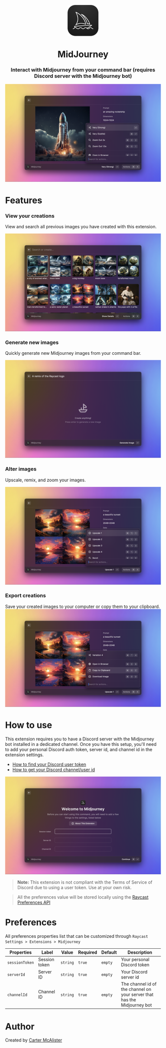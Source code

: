 <p align="center">
<img width=100 src="assets/extension_icon.png">
</p>

<h1 align="center">MidJourney</h1>

<h3 align="center">
Interact with Midjourney from your command bar (requires Discord server with the Midjourney bot)
</h3>

![Detail view](metadata/midjourney-5.png)

# Features

### View your creations

View and search all previous images you have created with this extension.

![Gallery](metadata/midjourney-2.png)

### Generate new images

Quickly generate new Midjourney images from your command bar.

![Imagine](metadata/midjourney-3.png)

### Alter images

Upscale, remix, and zoom your images.

![Altering images](metadata/midjourney-4.png)

### Export creations

Save your created images to your computer or copy them to your clipboard.
![Export images](metadata/midjourney-6.png)

# How to use

This extension requires you to have a Discord server with the Midjourney bot installed in a dedicated channel.
Once you have this setup, you'll need to add your personal Discord auth token, server id, and channel id in the extension settings.

- [How to find your Discord user token](https://discordhelp.net/discord-token)
- [How to get your Discord channel/user id](https://support.discord.com/hc/en-us/articles/206346498-Where-can-I-find-my-User-Server-Message-ID-)

![Initial set-up](metadata/midjourney-7.png)

> **Note:** This extension is not compliant with the Terms of Service of Discord due to using a user token. Use at your own risk.

> All the preferences value will be stored locally using the [Raycast Preferences API](https://developers.raycast.com/api-reference/preferences)

# Preferences

All preferences properties list that can be customized through `Raycast Settings > Extensions > Midjourney`

| Properties     | Label         | Value    | Required | Default | Description                                                              |
| -------------- | ------------- | -------- | -------- | ------- | ------------------------------------------------------------------------ |
| `sessionToken` | Session token | `string` | `true`   | `empty` | Your personal Discord token                                              |
| `serverId`     | Server ID     | `string` | `true`   | `empty` | Your Discord server id                                                   |
| `channelId`    | Channel ID    | `string` | `true`   | `empty` | The channel id of the channel on your server that has the Midjourney bot |

# Author

Created by [Carter McAlister](https://github.com/cartermcalister)
